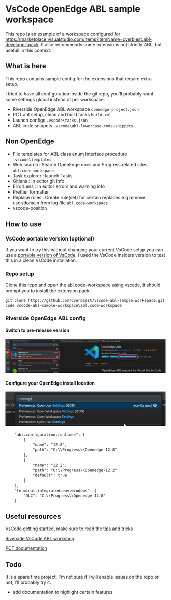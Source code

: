 # VsCode OpenEdge ABL sample workspace

This repo is an example of a workspace configured for https://marketplace.visualstudio.com/items?itemName=cverbiest.abl-developer-pack.
It also recommends some extensions not strictly ABL, but usefull in this context.

## What is here

This repo contains sample config for the extensions that require extra setup.

I tried to have all configuration inside the git repo, you'll probably want some settings global instead of per workspace.

* Riverside OpenEdge ABL workspace `openedge-project.json`
* PCT ant setup, clean and build tasks `build.xml`
* Launch configs `.vscode\tasks.json`
* ABL code snippets `.vscode\abl-lowercase.code-snippets`

## Non OpenEdge

* File templates for ABL class enum interface procedure `.vscode\templates`
* Web search : Search OpenEdge docs and Progress related sites `abl.code-workspace`
* Task explorer : launch Tasks
* Gitlens : In editor  git info
* ErrorLens : In editor errors and warning info
* Prettier formatter
* Replace rules : Create rule(set) for certain replaces e.g remove user/domain from log file `abl.code-workspace`
* vscode-position

## How to use

### VsCode portable version (optional)

If you want to try this without changing your current VsCode setup you can use a [portable version of VsCode](https://code.visualstudio.com/docs/editor/portable). 
I used the VsCode insiders version to test this in a clean VsCode installation.

### Repo setup

Clone this repo and open the abl.code-workspace using vscode, it should prompt you to install the extension pack.

```
git clone https://github.com/cverbiest/vscode-abl-sample-workspace.git
code vscode-abl-sample-workspace\abl.code-workspace
```

### Riverside OpenEdge ABL config

#### Switch to pre-release version
![Pre-release screenshot](docs/assets/vscode_abl_prerelease.png "Switch to pre-release")

#### Configure your OpenEdge install location

![Pre-release screenshot](docs/assets/vscode_open_settings.png "Open settings")

```
    "abl.configuration.runtimes": [
        {
            "name": "12.8",
            "path": "C:\\Progress\\Openedge-12.8"
        },
        {
            "name": "12.2",
            "path": "C:\\Progress\\Openedge-12.2"
            "default": true
        }
    ],
    "terminal.integrated.env.windows": {
        "DLC": "C:\\Progress\\Openedge-12.8"
    }
``` 

## Useful resources
[VsCode getting started](https://code.visualstudio.com/docs/getstarted/getting-started), make sure to read the [tips and tricks](https://code.visualstudio.com/docs/getstarted/tips-and-tricks)

[Riverside VsCode ABL workshop](https://wiki.rssw.eu/workshop/01-Install)

[PCT documentation](https://github.com/Riverside-Software/pct/wiki/) 

## Todo

It is a spare time project, I'm not sure if I will enable issues on the repo or not, I'll probably try it. 

* add documentation to highlight certain features